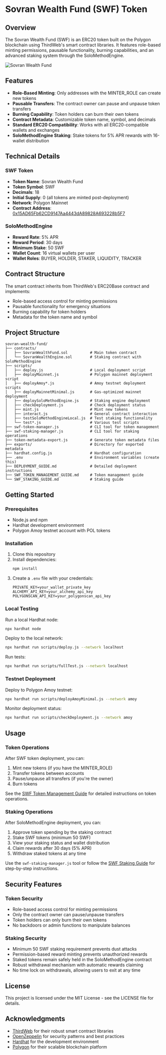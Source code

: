 # Sovran Wealth Fund (SWF) Token

## Overview

The Sovran Wealth Fund (SWF) is an ERC20 token built on the Polygon blockchain using ThirdWeb's smart contract libraries. It features role-based minting permissions, pausable functionality, burning capabilities, and an advanced staking system through the SoloMethodEngine.

![Sovran Wealth Fund](generated-icon.png)

## Features

- **Role-Based Minting**: Only addresses with the MINTER_ROLE can create new tokens
- **Pausable Transfers**: The contract owner can pause and unpause token transfers
- **Burning Capability**: Token holders can burn their own tokens
- **Contract Metadata**: Customizable token name, symbol, and decimals
- **Standard ERC20 Compatibility**: Works with all ERC20-compatible wallets and exchanges
- **SoloMethodEngine Staking**: Stake tokens for 5% APR rewards with 16-wallet distribution

## Technical Details

### SWF Token
- **Token Name**: Sovran Wealth Fund
- **Token Symbol**: SWF
- **Decimals**: 18
- **Initial Supply**: 0 (all tokens are minted post-deployment)
- **Network**: Polygon Mainnet
- **Contract Address**: [0x15AD65Fb62CD9147Aa4443dA89828A693228b5F7](https://polygonscan.com/address/0x15AD65Fb62CD9147Aa4443dA89828A693228b5F7)

### SoloMethodEngine
- **Reward Rate**: 5% APR
- **Reward Period**: 30 days
- **Minimum Stake**: 50 SWF
- **Wallet Count**: 16 virtual wallets per user
- **Wallet Roles**: BUYER, HOLDER, STAKER, LIQUIDITY, TRACKER

## Contract Structure

The smart contract inherits from ThirdWeb's ERC20Base contract and implements:

- Role-based access control for minting permissions
- Pausable functionality for emergency situations
- Burning capability for token holders
- Metadata for the token name and symbol

## Project Structure

```
sovran-wealth-fund/
├── contracts/
│   ├── SovranWealthFund.sol          # Main token contract
│   └── SovranWealthEngine.sol        # Staking contract with SoloMethodEngine
├── scripts/
│   ├── deploy.js                     # Local deployment script
│   ├── deployMainnet.js              # Polygon mainnet deployment script
│   ├── deployAmoy*.js                # Amoy testnet deployment scripts
│   ├── deployMainnetMinimal.js       # Gas-optimized mainnet deployment
│   ├── deploySoloMethodEngine.js     # Staking engine deployment
│   ├── checkDeployment.js            # Check deployment status
│   ├── mint.js                       # Mint new tokens
│   ├── interact.js                   # General contract interaction
│   ├── testSoloMethodEngineLocal.js  # Test staking functionality
│   └── test*.js                      # Various test scripts
├── swf-token-manager.js              # CLI tool for token management
├── swf-staking-manager.js            # CLI tool for staking operations
├── token-metadata-export.js          # Generate token metadata files
├── exports/                          # Directory for exported metadata
├── hardhat.config.js                 # Hardhat configuration
├── .env                              # Environment variables (create this)
├── DEPLOYMENT_GUIDE.md               # Detailed deployment instructions
├── SWF_TOKEN_MANAGEMENT_GUIDE.md     # Token management guide
└── SWF_STAKING_GUIDE.md              # Staking guide
```

## Getting Started

### Prerequisites

- Node.js and npm
- Hardhat development environment
- Polygon Amoy testnet account with POL tokens

### Installation

1. Clone this repository
2. Install dependencies:
   ```bash
   npm install
   ```
3. Create a `.env` file with your credentials:
   ```
   PRIVATE_KEY=your_wallet_private_key
   ALCHEMY_API_KEY=your_alchemy_api_key
   POLYGONSCAN_API_KEY=your_polygonscan_api_key
   ```

### Local Testing

Run a local Hardhat node:
```bash
npx hardhat node
```

Deploy to the local network:
```bash
npx hardhat run scripts/deploy.js --network localhost
```

Run tests:
```bash
npx hardhat run scripts/fullTest.js --network localhost
```

### Testnet Deployment

Deploy to Polygon Amoy testnet:
```bash
npx hardhat run scripts/deployAmoyMinimal.js --network amoy
```

Monitor deployment status:
```bash
npx hardhat run scripts/checkDeployment.js --network amoy
```

## Usage

### Token Operations

After SWF token deployment, you can:

1. Mint new tokens (if you have the MINTER_ROLE)
2. Transfer tokens between accounts
3. Pause/unpause all transfers (if you're the owner)
4. Burn tokens

See the [SWF Token Management Guide](SWF_TOKEN_MANAGEMENT_GUIDE.md) for detailed instructions on token operations.

### Staking Operations

After SoloMethodEngine deployment, you can:

1. Approve token spending by the staking contract
2. Stake SWF tokens (minimum 50 SWF)
3. View your staking status and wallet distribution
4. Claim rewards after 30 days (5% APR)
5. Withdraw staked tokens at any time

Use the `swf-staking-manager.js` tool or follow the [SWF Staking Guide](SWF_STAKING_GUIDE.md) for step-by-step instructions.

## Security Features

### Token Security
- Role-based access control for minting permissions
- Only the contract owner can pause/unpause transfers
- Token holders can only burn their own tokens
- No backdoors or admin functions to manipulate balances

### Staking Security
- Minimum 50 SWF staking requirement prevents dust attacks
- Permission-based reward minting prevents unauthorized rewards
- Staked tokens remain safely held in the SoloMethodEngine contract
- Robust withdrawal mechanism with automatic rewards claiming
- No time lock on withdrawals, allowing users to exit at any time

## License

This project is licensed under the MIT License - see the LICENSE file for details.

## Acknowledgments

- [ThirdWeb](https://thirdweb.com/) for their robust smart contract libraries
- [OpenZeppelin](https://openzeppelin.com/) for security patterns and best practices
- [Hardhat](https://hardhat.org/) for the development environment
- [Polygon](https://polygon.technology/) for their scalable blockchain platform